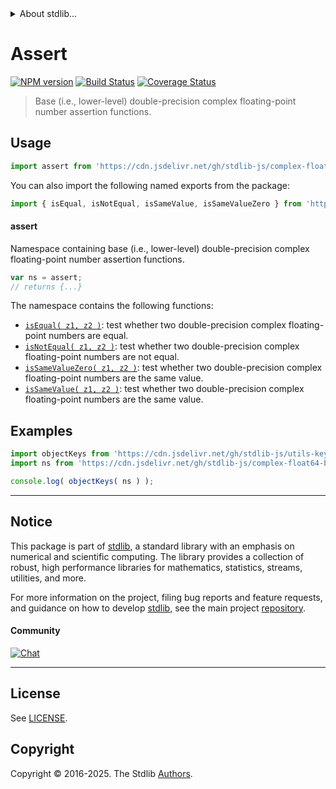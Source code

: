 <!--

@license Apache-2.0

Copyright (c) 2024 The Stdlib Authors.

Licensed under the Apache License, Version 2.0 (the "License");
you may not use this file except in compliance with the License.
You may obtain a copy of the License at

   http://www.apache.org/licenses/LICENSE-2.0

Unless required by applicable law or agreed to in writing, software
distributed under the License is distributed on an "AS IS" BASIS,
WITHOUT WARRANTIES OR CONDITIONS OF ANY KIND, either express or implied.
See the License for the specific language governing permissions and
limitations under the License.

-->


<details>
  <summary>
    About stdlib...
  </summary>
  <p>We believe in a future in which the web is a preferred environment for numerical computation. To help realize this future, we've built stdlib. stdlib is a standard library, with an emphasis on numerical and scientific computation, written in JavaScript (and C) for execution in browsers and in Node.js.</p>
  <p>The library is fully decomposable, being architected in such a way that you can swap out and mix and match APIs and functionality to cater to your exact preferences and use cases.</p>
  <p>When you use stdlib, you can be absolutely certain that you are using the most thorough, rigorous, well-written, studied, documented, tested, measured, and high-quality code out there.</p>
  <p>To join us in bringing numerical computing to the web, get started by checking us out on <a href="https://github.com/stdlib-js/stdlib">GitHub</a>, and please consider <a href="https://opencollective.com/stdlib">financially supporting stdlib</a>. We greatly appreciate your continued support!</p>
</details>

# Assert

[![NPM version][npm-image]][npm-url] [![Build Status][test-image]][test-url] [![Coverage Status][coverage-image]][coverage-url] <!-- [![dependencies][dependencies-image]][dependencies-url] -->

> Base (i.e., lower-level) double-precision complex floating-point number assertion functions.



<section class="usage">

## Usage

```javascript
import assert from 'https://cdn.jsdelivr.net/gh/stdlib-js/complex-float64-base-assert@deno/mod.js';
```

You can also import the following named exports from the package:

```javascript
import { isEqual, isNotEqual, isSameValue, isSameValueZero } from 'https://cdn.jsdelivr.net/gh/stdlib-js/complex-float64-base-assert@deno/mod.js';
```

#### assert

Namespace containing base (i.e., lower-level) double-precision complex floating-point number assertion functions.

```javascript
var ns = assert;
// returns {...}
```

The namespace contains the following functions:

<!-- <toc pattern="*"> -->

<div class="namespace-toc">

-   <span class="signature">[`isEqual( z1, z2 )`][@stdlib/complex/float64/base/assert/is-equal]</span><span class="delimiter">: </span><span class="description">test whether two double-precision complex floating-point numbers are equal.</span>
-   <span class="signature">[`isNotEqual( z1, z2 )`][@stdlib/complex/float64/base/assert/is-not-equal]</span><span class="delimiter">: </span><span class="description">test whether two double-precision complex floating-point numbers are not equal.</span>
-   <span class="signature">[`isSameValueZero( z1, z2 )`][@stdlib/complex/float64/base/assert/is-same-value-zero]</span><span class="delimiter">: </span><span class="description">test whether two double-precision complex floating-point numbers are the same value.</span>
-   <span class="signature">[`isSameValue( z1, z2 )`][@stdlib/complex/float64/base/assert/is-same-value]</span><span class="delimiter">: </span><span class="description">test whether two double-precision complex floating-point numbers are the same value.</span>

</div>

<!-- </toc> -->

</section>

<!-- /.usage -->

<!-- Package notes. Make sure to keep an empty line after the `section` element and another before the `/section` close. -->

<section class="notes">

</section>

<!-- /.notes -->

<section class="examples">

## Examples

<!-- TODO: better examples -->

<!-- eslint no-undef: "error" -->

```javascript
import objectKeys from 'https://cdn.jsdelivr.net/gh/stdlib-js/utils-keys@deno/mod.js';
import ns from 'https://cdn.jsdelivr.net/gh/stdlib-js/complex-float64-base-assert@deno/mod.js';

console.log( objectKeys( ns ) );
```

</section>

<!-- /.examples -->

<!-- Section for related `stdlib` packages. Do not manually edit this section, as it is automatically populated. -->

<section class="related">

</section>

<!-- /.related -->

<!-- Section for all links. Make sure to keep an empty line after the `section` element and another before the `/section` close. -->


<section class="main-repo" >

* * *

## Notice

This package is part of [stdlib][stdlib], a standard library with an emphasis on numerical and scientific computing. The library provides a collection of robust, high performance libraries for mathematics, statistics, streams, utilities, and more.

For more information on the project, filing bug reports and feature requests, and guidance on how to develop [stdlib][stdlib], see the main project [repository][stdlib].

#### Community

[![Chat][chat-image]][chat-url]

---

## License

See [LICENSE][stdlib-license].


## Copyright

Copyright &copy; 2016-2025. The Stdlib [Authors][stdlib-authors].

</section>

<!-- /.stdlib -->

<!-- Section for all links. Make sure to keep an empty line after the `section` element and another before the `/section` close. -->

<section class="links">

[npm-image]: http://img.shields.io/npm/v/@stdlib/complex-float64-base-assert.svg
[npm-url]: https://npmjs.org/package/@stdlib/complex-float64-base-assert

[test-image]: https://github.com/stdlib-js/complex-float64-base-assert/actions/workflows/test.yml/badge.svg?branch=main
[test-url]: https://github.com/stdlib-js/complex-float64-base-assert/actions/workflows/test.yml?query=branch:main

[coverage-image]: https://img.shields.io/codecov/c/github/stdlib-js/complex-float64-base-assert/main.svg
[coverage-url]: https://codecov.io/github/stdlib-js/complex-float64-base-assert?branch=main

<!--

[dependencies-image]: https://img.shields.io/david/stdlib-js/complex-float64-base-assert.svg
[dependencies-url]: https://david-dm.org/stdlib-js/complex-float64-base-assert/main

-->

[chat-image]: https://img.shields.io/gitter/room/stdlib-js/stdlib.svg
[chat-url]: https://app.gitter.im/#/room/#stdlib-js_stdlib:gitter.im

[stdlib]: https://github.com/stdlib-js/stdlib

[stdlib-authors]: https://github.com/stdlib-js/stdlib/graphs/contributors

[umd]: https://github.com/umdjs/umd
[es-module]: https://developer.mozilla.org/en-US/docs/Web/JavaScript/Guide/Modules

[deno-url]: https://github.com/stdlib-js/complex-float64-base-assert/tree/deno
[deno-readme]: https://github.com/stdlib-js/complex-float64-base-assert/blob/deno/README.md
[umd-url]: https://github.com/stdlib-js/complex-float64-base-assert/tree/umd
[umd-readme]: https://github.com/stdlib-js/complex-float64-base-assert/blob/umd/README.md
[esm-url]: https://github.com/stdlib-js/complex-float64-base-assert/tree/esm
[esm-readme]: https://github.com/stdlib-js/complex-float64-base-assert/blob/esm/README.md
[branches-url]: https://github.com/stdlib-js/complex-float64-base-assert/blob/main/branches.md

[stdlib-license]: https://raw.githubusercontent.com/stdlib-js/complex-float64-base-assert/main/LICENSE

<!-- <toc-links> -->

[@stdlib/complex/float64/base/assert/is-equal]: https://github.com/stdlib-js/complex-float64-base-assert-is-equal/tree/deno

[@stdlib/complex/float64/base/assert/is-not-equal]: https://github.com/stdlib-js/complex-float64-base-assert-is-not-equal/tree/deno

[@stdlib/complex/float64/base/assert/is-same-value-zero]: https://github.com/stdlib-js/complex-float64-base-assert-is-same-value-zero/tree/deno

[@stdlib/complex/float64/base/assert/is-same-value]: https://github.com/stdlib-js/complex-float64-base-assert-is-same-value/tree/deno

<!-- </toc-links> -->

</section>

<!-- /.links -->

